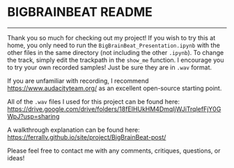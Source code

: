 # BIGBRAINBEAT README
---
Thank you so much for checking out my project! If you wish to try this at home,
you only need to run the `BigBrainBeat_Presentation.ipynb` with the other files
in the same directory (not including the other `.ipynb`). To change the track,
simply edit the trackpath in the `show_me` function. I encourage you to try your own
recorded samples! Just be sure they are in `.wav` format.

If you are unfamiliar with recording, I recommend https://www.audacityteam.org/
as an excellent open-source starting point.

All of the `.wav` files I used for this project can be found here:
https://drive.google.com/drive/folders/18fEIHUkHM4DmqIjWJiTrqlefFjY0GWpJ?usp=sharing

A walkthrough explanation can be found here: https://ferrallv.github.io/site/project/BigBrainBeat-post/

Please feel free to contact me with any comments, critiques, questions, or ideas!
